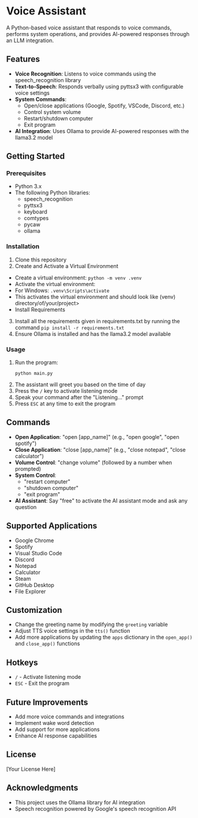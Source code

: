 # Voice Assistant

A Python-based voice assistant that responds to voice commands, performs system operations, and provides AI-powered responses through an LLM integration.

## Features

- **Voice Recognition**: Listens to voice commands using the speech_recognition library
- **Text-to-Speech**: Responds verbally using pyttsx3 with configurable voice settings
- **System Commands**:
  - Open/close applications (Google, Spotify, VSCode, Discord, etc.)
  - Control system volume
  - Restart/shutdown computer
  - Exit program
- **AI Integration**: Uses Ollama to provide AI-powered responses with the llama3.2 model

## Getting Started

### Prerequisites

- Python 3.x
- The following Python libraries:
  - speech_recognition
  - pyttsx3
  - keyboard
  - comtypes
  - pycaw
  - ollama

### Installation

1. Clone this repository
2. Create and Activate a Virtual Environment

- Create a virtual environment:
`python -m venv .venv`
- Activate the virtual environment:
- For Windows:
`.venv\Scripts\activate`
- This activates the virtual environment and should look like (venv) directory/of/your/project>
- Install Requirements

3. Install all the requirements given in requirements.txt by running the command
  `pip install -r requirements.txt`
4. Ensure Ollama is installed and has the llama3.2 model available

### Usage

1. Run the program:
   ```
   python main.py
   ```
2. The assistant will greet you based on the time of day
3. Press the `/` key to activate listening mode
4. Speak your command after the "Listening..." prompt
5. Press `ESC` at any time to exit the program

## Commands

- **Open Application**: "open [app_name]" (e.g., "open google", "open spotify")
- **Close Application**: "close [app_name]" (e.g., "close notepad", "close calculator")
- **Volume Control**: "change volume" (followed by a number when prompted)
- **System Control**:
  - "restart computer"
  - "shutdown computer"
  - "exit program"
- **AI Assistant**: Say "free" to activate the AI assistant mode and ask any question

## Supported Applications

- Google Chrome
- Spotify
- Visual Studio Code
- Discord
- Notepad
- Calculator
- Steam
- GitHub Desktop
- File Explorer

## Customization

- Change the greeting name by modifying the `greeting` variable
- Adjust TTS voice settings in the `tts()` function
- Add more applications by updating the `apps` dictionary in the `open_app()` and `close_app()` functions

## Hotkeys

- `/` - Activate listening mode
- `ESC` - Exit the program

## Future Improvements

- Add more voice commands and integrations
- Implement wake word detection
- Add support for more applications
- Enhance AI response capabilities

## License

[Your License Here]

## Acknowledgments

- This project uses the Ollama library for AI integration
- Speech recognition powered by Google's speech recognition API
 
